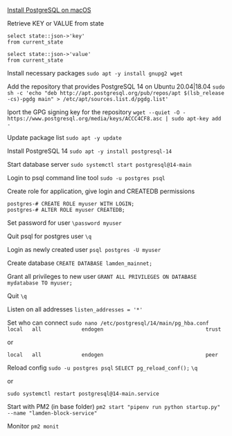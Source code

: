 [Install PostgreSQL on macOS](https://gist.github.com/phortuin/2fe698b6c741fd84357cec84219c6667)

Retrieve KEY or VALUE from state

```
select state::json->'key'
from current_state

select state::json->'value'
from current_state
```

Install necessary packages
`sudo apt -y install gnupg2 wget`

Add the repository that provides PostgreSQL 14 on Ubuntu 20.04|18.04
`sudo sh -c 'echo "deb http://apt.postgresql.org/pub/repos/apt $(lsb_release -cs)-pgdg main" > /etc/apt/sources.list.d/pgdg.list'`

Iport the GPG signing key for the repository
`wget --quiet -O - https://www.postgresql.org/media/keys/ACCC4CF8.asc | sudo apt-key add -`

Update package list
`sudo apt -y update`

Install PostgreSQL 14
`sudo apt -y install postgresql-14`

Start database server
`sudo systemctl start postgresql@14-main`

Login to psql command line tool
`sudo -u postgres psql`

Create role for application, give login and CREATEDB permissions
```
postgres-# CREATE ROLE myuser WITH LOGIN;
postgres-# ALTER ROLE myuser CREATEDB;
```

Set password for user
`\password myuser`

Quit psql for postgres user
`\q`

Login as newly created user
`psql postgres -U myuser`

Create database
`CREATE DATABASE lamden_mainnet;`

Grant all privileges to new user
`GRANT ALL PRIVILEGES ON DATABASE mydatabase TO myuser;`

Quit
`\q`

Listen on all addresses
`listen_addresses = '*'`

Set who can connect
`sudo nano /etc/postgresql/14/main/pg_hba.conf`
`local   all             endogen                                 trust`

or

`local   all             endogen                                 peer`


Reload config
`sudo -u postgres psql`
`SELECT pg_reload_conf();`
`\q`

or

`sudo systemctl restart postgresql@14-main.service`

Start with PM2 (in base folder)
`pm2 start "pipenv run python startup.py" --name "lamden-block-service"`

Monitor
`pm2 monit`
